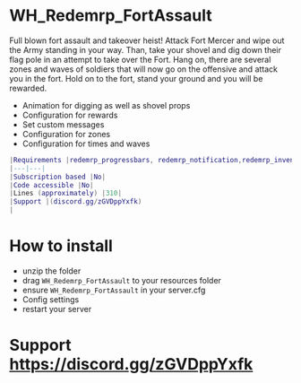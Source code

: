 # WH_Redemrp_FortAssault
Full blown fort assault and takeover heist! Attack Fort Mercer and wipe out the Army standing in your way.
Than, take your shovel and dig down their flag pole in an attempt to take over the Fort.
Hang on, there are several zones and waves of soldiers that will now go on the offensive and attack you in the fort.
Hold on to the fort, stand your ground and you will be rewarded.

- Animation for digging as well as shovel props
- Configuration for rewards
- Set custom messages
- Configuration for zones
- Configuration for times and waves

```lua
|Requirements |redemrp_progressbars, redemrp_notification,redemrp_inventory|
|---|---|
|Subscription based |No|
|Code accessible |No|
|Lines (approximately) |310|
|Support |(discord.gg/zGVDppYxfk)
|
```

# How to install
- unzip the folder
- drag `WH_Redemrp_FortAssault` to your resources folder
- ensure `WH_Redemrp_FortAssault` in your server.cfg
- Config settings
- restart your server

# Support https://discord.gg/zGVDppYxfk